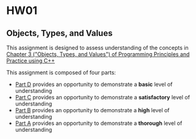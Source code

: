 # HW01
## Objects, Types, and Values

This assignment is designed to assess understanding of the concepts in [Chapter 3 ("Objects, Types, and Values") of Programming Principles and Practice using C++][textbook]

This assignment is composed of four parts:

* [Part D](part_d/instructions.md) provides an opportunity to demonstrate a **basic** level of understanding
* [Part C](part_c/instructions.md) provides an opportunity to demonstrate a **satisfactory** level of understanding
* [Part B](part_b/instructions.md) provides an opportunity to demonstrate a **high** level of understanding
* [Part A](part_a/instructions.md) provides an opportunity to demonstrate a **thorough** level of understanding

[textbook]: https://learning.oreilly.com/library/view/programming-principles-and/9780133796759/ch03.xhtml#ch03
